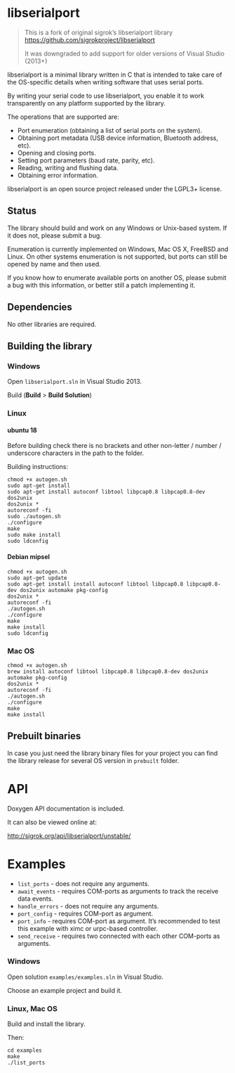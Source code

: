 # libserialport

> This is a fork of original sigrok’s libserialport library https://github.com/sigrokproject/libserialport
> 
> It was downgraded to add support for older versions of Visual Studio (2013+)

libserialport is a minimal library written in C that is intended to take care
of the OS-specific details when writing software that uses serial ports.

By writing your serial code to use libserialport, you enable it to work
transparently on any platform supported by the library.

The operations that are supported are:

- Port enumeration (obtaining a list of serial ports on the system).
- Obtaining port metadata (USB device information, Bluetooth address, etc).
- Opening and closing ports.
- Setting port parameters (baud rate, parity, etc).
- Reading, writing and flushing data.
- Obtaining error information.

libserialport is an open source project released under the LGPL3+ license.

## Status

The library should build and work on any Windows or Unix-based system. If it
does not, please submit a bug.

Enumeration is currently implemented on Windows, Mac OS X, FreeBSD and Linux.
On other systems enumeration is not supported, but ports can still be opened
by name and then used.

If you know how to enumerate available ports on another OS, please submit a bug
with this information, or better still a patch implementing it.

## Dependencies

No other libraries are required.

## Building the library

### Windows

Open `libserialport.sln` in Visual Studio 2013.

Build (**Build** > **Build Solution**)

### Linux

#### ubuntu 18

Before building check there is no brackets and other non-letter / number / underscore characters in the path to the folder.

Building instructions:

```shell
chmod +x autogen.sh
sudo apt-get install
sudo apt-get install autoconf libtool libpcap0.8 libpcap0.8-dev dos2unix 
dos2unix *
autoreconf -fi
sudo ./autogen.sh
./configure
make
sudo make install
sudo ldconfig
```

#### Debian mipsel

```shell
chmod +x autogen.sh
sudo apt-get update
sudo apt-get install install autoconf libtool libpcap0.8 libpcap0.8-dev dos2unix automake pkg-config
dos2unix *
autoreconf -fi
./autogen.sh
./configure
make
make install
sudo ldconfig
```

### Mac OS

```shell
chmod +x autogen.sh
brew install autoconf libtool libpcap0.8 libpcap0.8-dev dos2unix automake pkg-config
dos2unix *
autoreconf -fi
./autogen.sh
./configure
make
make install
```

## Prebuilt binaries

In case you just need the library binary files for your project you can find the library release for several OS version in `prebuilt` folder.

API
===

Doxygen API documentation is included.

It can also be viewed online at:

  http://sigrok.org/api/libserialport/unstable/

# Examples

* `list_ports` - does not require any arguments.
* `await_events` - requires COM-ports as arguments to track the receive data events.
* `handle_errors` - does not require any arguments.
* `port_config` - requires COM-port as argument.
* `port_info` - requires COM-port as argument. It’s recommended to test this example with ximc or urpc-based controller.
* `send_receive` - requires two connected with each other COM-ports as arguments.

### Windows

Open solution `examples/examples.sln` in Visual Studio.

Choose an example project and build it.

### Linux, Mac OS

Build and install the library.

Then:

```shell
cd examples
make 
./list_ports
```
